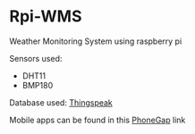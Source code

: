 # Rpi-WMS
Weather Monitoring System using raspberry pi

Sensors used:
* DHT11
* BMP180

Database used: [Thingspeak](www.thingspeak.com)

Mobile apps can be found in this [PhoneGap](https://build.phonegap.com/apps/2569558/builds) link
